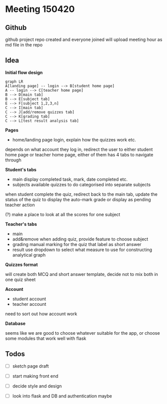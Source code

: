 ﻿# Meeting 150420

## Github
github project repo created and everyone joined
will upload meeting hour as md file in the repo

## Idea

**Initial flow design**
```mermaid
graph LR
A[landing page] -- login --> B[student home page]
A -- login --> C[teacher home page]
B --> D[main tab]
B --> E[subject tab]
E --> F[subject 1,2,3,n]
C --> I[main tab]
C --> J[add/remove quizzes tab]
C --> K[grading tab]
C --> L[test result analysis tab]
```

**Pages**

- home/landing page
login, explain how the quizzes work etc.

depends on what account they log in, redirect the user to either student home page or teacher home page, either of them has 4 tabs to navigate through


**Student's tabs**

- main
display completed task, mark, date completed etc.
- subjects
available quizzes to do categorised into separate subjects
 
 when student complete the quiz, redirect back to the main tab, update the status of the quiz to display the auto-mark grade or display as pending teacher action
 
 (?) make a place to look at all the scores for one subject

**Teacher's tabs**

- main
- add&remove
when adding quiz, provide feature to choose subject
- grading
manual marking for the quiz that label as short answer
- result
use dropdown to select what measure to use for constructing analytical graph

**Quizzes format**

will create both MCQ and short answer template, decide not to mix both in one quiz sheet

**Account**
- student account
- teacher account

need to sort out how account work

**Database**

seems like we are good to choose whatever suitable for the app, or choose some modules that work well with flask

## Todos

 - [ ] sketch page draft
 - [ ] start making front end
 - [ ] decide style and design
 - [ ] look into flask and DB and authentication maybe

